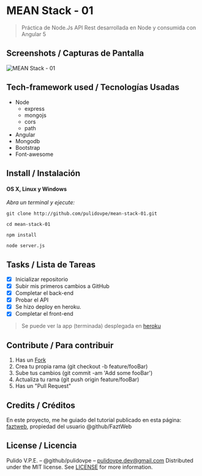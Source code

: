# MEAN Stack - 01
> Práctica de Node.Js 
> API Rest desarrollada en Node y consumida con Angular 5

## Screenshots / Capturas de Pantalla
![MEAN Stack - 01](https://lh3.googleusercontent.com/WYWAXaRS_HCKvwDEVyo0qR96K4gaDVQbJ15VEk0qdULPrdykMhvIkWbv9VpB0rwh9cckTdAn9GVh=s700)

## Tech-framework used / Tecnologías Usadas
- Node
	- express
	- mongojs
	- cors
	- path
- Angular
- Mongodb
- Bootstrap
- Font-awesome

## Install / Instalación
#### OS X, Linux y Windows
*Abra un terminal y ejecute:*
```Shell
git clone http://github.com/pulidovpe/mean-stack-01.git

cd mean-stack-01

npm install

node server.js
```
## Tasks / Lista de Tareas
- [x] Inicializar repositorio
- [x] Subir mis primeros cambios a GitHub
- [x] Completar el back-end
- [x] Probar el API
- [x] Se hizo deploy en heroku.
- [X] Completar el front-end

> Se puede ver la app (terminada) desplegada en [heroku](https://mean-task-01.herokuapp.com/)

## Contribute / Para contribuir
1. Has un [Fork](https://github.com/pulidovpe/login-node/fork)
2. Crea tu propia rama (git checkout -b feature/fooBar)
3. Sube tus cambios (git commit -am 'Add some fooBar')
4. Actualiza tu rama (git push origin feature/fooBar)
5. Has un "Pull Request"

## Credits / Créditos
En este proyecto, me he guiado del tutorial publicado en esta página:
[faztweb](http://www.faztweb.com/tutorial/crud-mean-angular-5), propiedad del usuario @github/FaztWeb

## License / Licencia
Pulido V.P.E. – @github/pulidovpe – pulidovpe.dev@gmail.com
Distributed under the MIT license. See [LICENSE](LICENSE) for more information.
